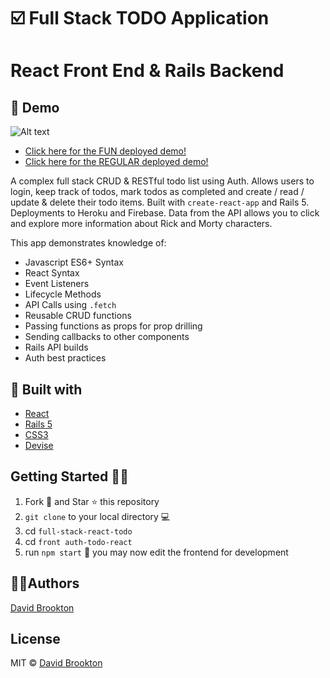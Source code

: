 # ☑️ Full Stack TODO Application

# React Front End & Rails Backend

## :cowboy_hat_face: Demo

![Alt text](./screenshot.gif?raw=true "Todo App Screenshot")

* [Click here for the FUN deployed demo!](https://fun-react-todo-auth.firebaseapp.com)
* [Click here for the REGULAR deployed demo!](https://react-todo-auth.firebaseapp.com)

A complex full stack CRUD & RESTful todo list using Auth. Allows users to login, keep track of todos, mark todos as completed and create / read / update & delete their todo items. Built with `create-react-app` and Rails 5. Deployments to Heroku and Firebase. Data from the API allows you to click and explore more information about Rick and Morty characters.

This app demonstrates knowledge of:

* Javascript ES6+ Syntax
* React Syntax
* Event Listeners
* Lifecycle Methods
* API Calls using `.fetch`
* Reusable CRUD functions
* Passing functions as props for prop drilling
* Sending callbacks to other components
* Rails API builds
* Auth best practices

## 🔧 Built with

* [React](https://reactjs.org)
* [Rails 5](https://rubyonrails.org/)
* [CSS3](https://developer.mozilla.org/en-US/docs/Archive/CSS3)
* [Devise](https://github.com/plataformatec/devise)

## Getting Started :man_astronaut:

1.  Fork 🍴 and Star ⭐️ this repository
2.  `git clone` to your local directory 💻
3.  cd `full-stack-react-todo`
4.  cd `front auth-todo-react`
5.  run `npm start` :tada: you may now edit the frontend for development


## 👨‍💻Authors

[David Brookton](https://davidbrookton.com)

## License

MIT © [David Brookton](https://davidbrookton.com)
